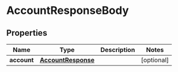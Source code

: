 

# AccountResponseBody


## Properties

Name | Type | Description | Notes
------------ | ------------- | ------------- | -------------
**account** | [**AccountResponse**](AccountResponse.md) |  |  [optional]



